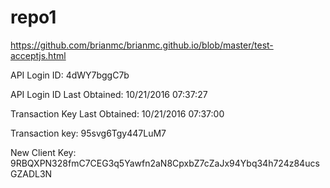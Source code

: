 # repo1

https://github.com/brianmc/brianmc.github.io/blob/master/test-acceptjs.html

API Login ID:	4dWY7bggC7b

API Login ID Last Obtained:	10/21/2016 07:37:27

Transaction Key Last Obtained:	10/21/2016 07:37:00

Transaction key: 95svg6Tgy447LuM7

New Client Key:	9RBQXPN328fmC7CEG3q5Yawfn2aN8CpxbZ7cZaJx94Ybq34h724z84ucsGZADL3N
